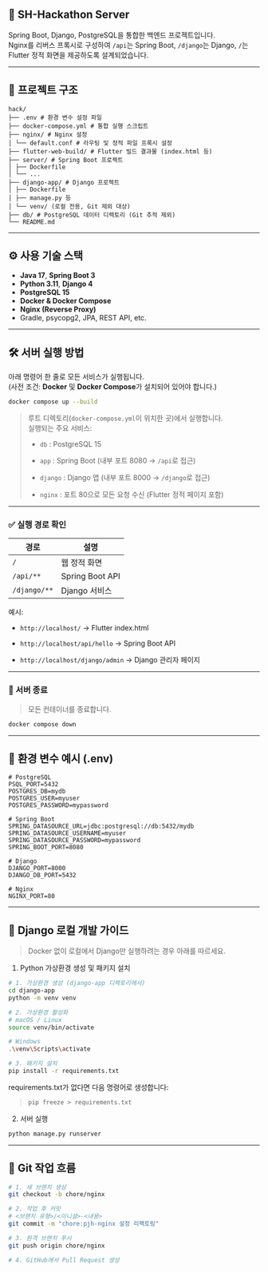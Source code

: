 ## 🧠 SH-Hackathon Server

Spring Boot, Django, PostgreSQL을 통합한 백엔드 프로젝트입니다.  
Nginx를 리버스 프록시로 구성하여 `/api`는 Spring Boot, `/django`는 Django, `/`는 Flutter 정적 화면을 제공하도록 설계되었습니다.

---

## 📁 프로젝트 구조

```
hack/  
├── .env # 환경 변수 설정 파일  
├── docker-compose.yml # 통합 실행 스크립트  
├── nginx/ # Nginx 설정  
│ └── default.conf # 라우팅 및 정적 파일 프록시 설정  
├── flutter-web-build/ # Flutter 빌드 결과물 (index.html 등)  
├── server/ # Spring Boot 프로젝트  
│ ├── Dockerfile  
│ └── ...  
├── django-app/ # Django 프로젝트  
│ ├── Dockerfile  
│ ├── manage.py 등  
│ └── venv/ (로컬 전용, Git 제외 대상) 
├── db/ # PostgreSQL 데이터 디렉토리 (Git 추적 제외)  
└── README.md
```

---

## ⚙️ 사용 기술 스택

- **Java 17**, **Spring Boot 3**
- **Python 3.11**, **Django 4**
- **PostgreSQL 15**
- **Docker & Docker Compose**
- **Nginx (Reverse Proxy)**
- Gradle, psycopg2, JPA, REST API, etc.

---

## 🛠️ 서버 실행 방법

아래 명령어 한 줄로 모든 서비스가 실행됩니다.  
(사전 조건: **Docker** 및 **Docker Compose**가 설치되어 있어야 합니다.)

```bash
docker compose up --build
```

> 루트 디렉토리(`docker-compose.yml`이 위치한 곳)에서 실행합니다.  
> 실행되는 주요 서비스:
> 
> - `db` : PostgreSQL 15
> 
> - `app` : Spring Boot (내부 포트 8080 → `/api`로 접근)
> 
> - `django` : Django 앱 (내부 포트 8000 → `/django`로 접근)
> 
> - `nginx` : 포트 80으로 모든 요청 수신 (Flutter 정적 페이지 포함)

---

### ✅ 실행 경로 확인

| 경로           | 설명              |
| ------------ | --------------- |
| `/`          | 웹 정적 화면         |
| `/api/**`    | Spring Boot API |
| `/django/**` | Django 서비스      |

예시:

- `http://localhost/` → Flutter index.html

- `http://localhost/api/hello` → Spring Boot API

- `http://localhost/django/admin` → Django 관리자 페이지

---

### 🛑 서버 종료
> 모든 컨테이너를 종료합니다.
```bash
docker compose down
```

---

## 📄 환경 변수 예시 (.env)

```env
# PostgreSQL
PSQL_PORT=5432
POSTGRES_DB=mydb
POSTGRES_USER=myuser
POSTGRES_PASSWORD=mypassword

# Spring Boot
SPRING_DATASOURCE_URL=jdbc:postgresql://db:5432/mydb
SPRING_DATASOURCE_USERNAME=myuser
SPRING_DATASOURCE_PASSWORD=mypassword
SPRING_BOOT_PORT=8080

# Django
DJANGO_PORT=8000
DJANGO_DB_PORT=5432

# Nginx
NGINX_PORT=80
```

---

## 🐍 Django 로컬 개발 가이드

> Docker 없이 로컬에서 Django만 실행하려는 경우 아래를 따르세요.

1. Python 가상환경 생성 및 패키지 설치

```bash
# 1. 가상환경 생성 (django-app 디렉토리에서)
cd django-app
python -m venv venv

# 2. 가상환경 활성화
# macOS / Linux
source venv/bin/activate

# Windows
.\venv\Scripts\activate

# 3. 패키지 설치
pip install -r requirements.txt
```

requirements.txt가 없다면 다음 명령어로 생성합니다:

> ```bash
> pip freeze > requirements.txt
> ```

2. 서버 실행
```bash
python manage.py runserver
```

---

## 🙌 Git 작업 흐름

```bash
# 1. 새 브랜치 생성
git checkout -b chore/nginx

# 2. 작업 후 커밋
# <브랜치 유형>/<이니셜>-<내용> 
git commit -m "chore:pjh-nginx 설정 리팩토링"

# 3. 원격 브랜치 푸시
git push origin chore/nginx

# 4. GitHub에서 Pull Request 생성
```
